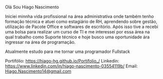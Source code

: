 Olá Sou Hiago Nascimento

Iniciei minnha vida profissional na área administrativa onde também tenho formação técnica e atuei como estagiário de RH, aprendendo sobre gestão, utilização de Pacote Office e softwares de escritório.
Após isso tive a recebi uma bolsa para realizar um curso de TI e me interessei por essa área na qual trabalho como Suporte técnico e hoje busco uma oportunidade ára ingressar na área de programação.

Atualmente estudo para me tornar uma programador Fullstack 

Portifólio: https://hiago-hg.github.io/Portifolio_/
Linkedin: https://www.linkedin.com/in/hiago-nascimento-03554119b/
Email: Hiago.Nascimento14@gmail.com


